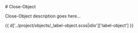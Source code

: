 <section class="copy">
# Close-Object
<p class="lead">Close-Object description goes here...</p>
{{ d['../project/objects/_label-object.scss|idio']['label-object'] }}

</section>
